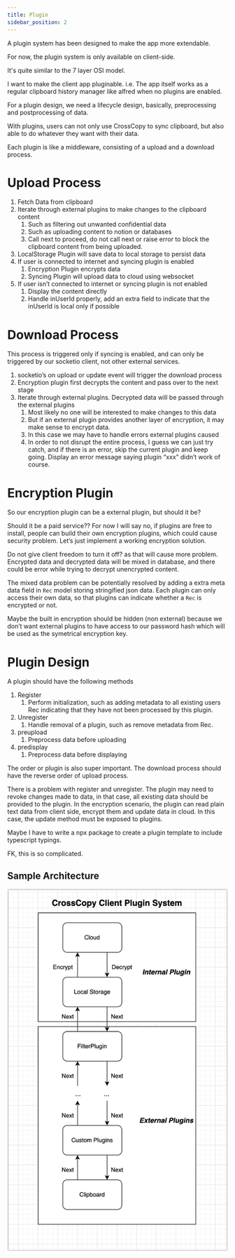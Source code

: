 ```yaml
---
title: Plugin
sidebar_position: 2
---
```


A plugin system has been designed to make the app more extendable.

For now, the plugin system is only available on client-side.

It's quite similar to the 7 layer OSI model.

I want to make the client app pluginable. i.e. The app itself works as a regular clipboard history manager like alfred when no plugins are enabled.

For a plugin design, we need a lifecycle design, basically, preprocessing and postprocessing of data.

With plugins, users can not only use CrossCopy to sync clipboard, but also able to do whatever they want with their data.

Each plugin is like a middleware, consisting of a upload and a download process.

# Upload Process

1. Fetch Data from clipboard
2. Iterate through external plugins to make changes to the clipboard content
   1. Such as filtering out unwanted confidential data
   2. Such as uploading content to notion or databases
   3. Call next to proceed, do not call next or raise error to block the clipboard content from being uploaded.
3. LocalStorage Plugin will save data to local storage to persist data
4. If user is connected to internet and syncing plugin is enabled
   1. Encryption Plugin encrypts data
   2. Syncing Plugin will upload data to cloud using websocket
5. If user isn’t connected to internet or syncing plugin is not enabled
   1. Display the content directly
   2. Handle inUserId properly, add an extra field to indicate that the inUserId is local only if possible

# Download Process

This process is triggered only if syncing is enabled, and can only be triggered by our socketio client, not other external services.

1. socketio’s on upload or update event will trigger the download process
2. Encryption plugin first decrypts the content and pass over to the next stage
3. Iterate through external plugins. Decrypted data will be passed through the external plugins
   1. Most likely no one will be interested to make changes to this data
   2. But if an external plugin provides another layer of encryption, it may make sense to encrypt data.
   3. In this case we may have to handle errors external plugins caused
   4. In order to not disrupt the entire process, I guess we can just try catch, and if there is an error, skip the current plugin and keep going. Display an error message saying plugin “xxx” didn’t work of course.

# Encryption Plugin

So our encryption plugin can be a external plugin, but should it be?

Should it be a paid service?? For now I will say no, if plugins are free to install, people can build their own encryption plugins, which could cause security problem. Let’s just implement a working encryption solution.

Do not give client freedom to turn it off? as that will cause more problem. Encrypted data and decrypted data will be mixed in database, and there could be error while trying to decrypt unencrypted content.

The mixed data problem can be potentially resolved by adding a extra meta data field in `Rec` model storing stringified json data. Each plugin can only access their own data, so that plugins can indicate whether a `Rec` is encrypted or not.

Maybe the built in encryption should be hidden (non external) because we don’t want external plugins to have access to our password hash which will be used as the symetrical encryption key.

# Plugin Design

A plugin should have the following methods

1. Register
   1. Perform initialization, such as adding metadata to all existing users Rec indicating that they have not been processed by this plugin.
2. Unregister
   1. Handle removal of a plugin, such as remove metadata from Rec.
3. preupload
   1. Preprocess data before uploading
4. predisplay
   1. Preprocess data before displaying

The order or plugin is also super important. The download process should have the reverse order of upload process.

There is a problem with register and unregister. The plugin may need to revoke changes made to data, in that case, all existing data should be provided to the plugin. In the encryption scenario, the plugin can read plain text data from client side, encrypt them and update data in cloud. In this case, the update method must be exposed to plugins.

Maybe I have to write a npx package to create a plugin template to include typescript typings.

FK, this is so complicated.

## Sample Architecture

![sample-arch](./assets/image-20220708231132948.png)
